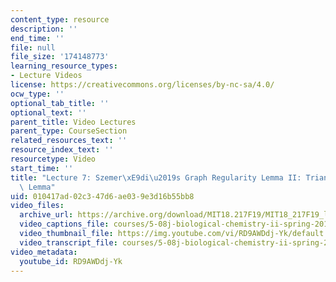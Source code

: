 ```yaml
---
content_type: resource
description: ''
end_time: ''
file: null
file_size: '174148773'
learning_resource_types:
- Lecture Videos
license: https://creativecommons.org/licenses/by-nc-sa/4.0/
ocw_type: ''
optional_tab_title: ''
optional_text: ''
parent_title: Video Lectures
parent_type: CourseSection
related_resources_text: ''
resource_index_text: ''
resourcetype: Video
start_time: ''
title: "Lecture 7: Szemer\xE9di\u2019s Graph Regularity Lemma II: Triangle Removal\
  \ Lemma"
uid: 010417ad-02c3-47d6-ae03-9e3d16b55bb8
video_files:
  archive_url: https://archive.org/download/MIT18.217F19/MIT18_217F19_lec07_300k.mp4
  video_captions_file: courses/5-08j-biological-chemistry-ii-spring-2016/RD9AWDdj-Yk_captions.vtt
  video_thumbnail_file: https://img.youtube.com/vi/RD9AWDdj-Yk/default.jpg
  video_transcript_file: courses/5-08j-biological-chemistry-ii-spring-2016/RD9AWDdj-Yk_transcript.pdf
video_metadata:
  youtube_id: RD9AWDdj-Yk
---
```

